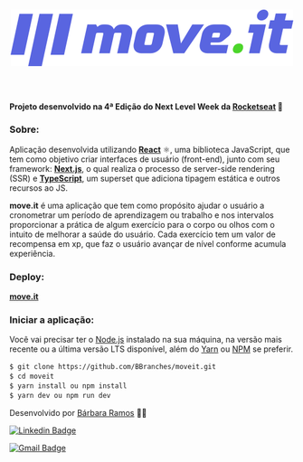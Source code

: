 <h1 align="center">
  <img alt="moveit" src="public/logo-full.svg"/>
</h1>
<br>

#### Projeto desenvolvido na 4ª Edição do Next Level Week da [Rocketseat][rocket] :rocket:


### Sobre:
Aplicação desenvolvida utilizando [**React**][reactjs] ⚛️, uma biblioteca JavaScript, que tem como objetivo criar interfaces de usuário (front-end), junto com seu framework: [**Next.js**][next], o qual realiza o processo de server-side rendering (SSR) e [**TypeScript**](https://www.typescriptlang.org/), um superset que adiciona tipagem estática e outros recursos ao JS.

**move.it** é uma aplicação que tem como propósito ajudar o usuário a cronometrar um período de aprendizagem ou trabalho e nos intervalos proporcionar a prática de algum exercício para o corpo ou olhos com o intuito de melhorar a saúde do usuário. Cada exercício tem um valor de recompensa em xp, que faz o usuário avançar de nível conforme acumula experiência.


### Deploy:
[**move.it**][moveit]


### Iniciar a aplicação:

Você vai precisar ter o [Node.js][node] instalado na sua máquina, na versão mais recente ou a última versão LTS disponível, além do [Yarn][yarn] ou [NPM][npm] se preferir.

``` bash
$ git clone https://github.com/BBranches/moveit.git
$ cd moveit
$ yarn install ou npm install
$ yarn dev ou npm run dev

```


Desenvolvido por [Bárbara Ramos][github] 👩‍💻

[![Linkedin Badge](https://img.shields.io/badge/-Bárbara_Ramos-blue?style=flat-square&logo=Linkedin&logoColor=white&link=https://www.linkedin.com/in/barbara-ramos-do-nascimento-/)](https://www.linkedin.com/in/barbara-ramos-do-nascimento-/) 

[![Gmail Badge](https://img.shields.io/badge/-barbwebdev@gmail.com-c14438?style=flat-square&logo=Gmail&logoColor=white&link=mailto:barbwebdev@gmail.com)](mailto:barbwebdev@gmail.com)

[next]: https://nextjs.org/
[typescript]: https://www.typescriptlang.org/
[reactjs]: https://reactjs.org
[rocket]:https://rocketseat.com.br/
[node]:https://nodejs.org/en/
[yarn]:https://yarnpkg.com/
[npm]:https://www.npmjs.com/
[github]:https://github.com/BBranches
[moveit]:https://moveitbbranches.vercel.app/

